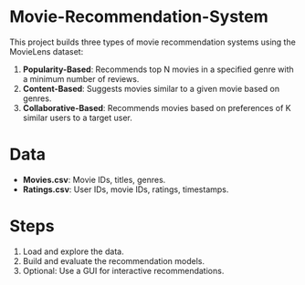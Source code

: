 # Movie-Recommendation-System
This project builds three types of movie recommendation systems using the MovieLens dataset:
1. **Popularity-Based**: Recommends top N movies in a specified genre with a minimum number of reviews.
2. **Content-Based**: Suggests movies similar to a given movie based on genres.
3. **Collaborative-Based**: Recommends movies based on preferences of K similar users to a target user.

# Data
- **Movies.csv**: Movie IDs, titles, genres.
- **Ratings.csv**: User IDs, movie IDs, ratings, timestamps.

# Steps
1. Load and explore the data.
2. Build and evaluate the recommendation models.
3. Optional: Use a GUI for interactive recommendations.
